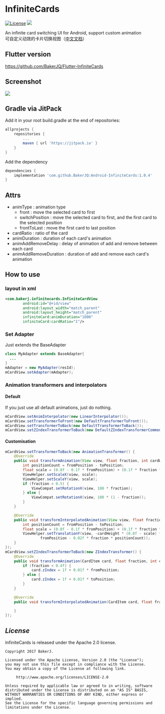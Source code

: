 # InfiniteCards
[![License](https://img.shields.io/badge/license-Apache%202-4EB1BA.svg)](https://www.apache.org/licenses/LICENSE-2.0.html)
[![](https://jitpack.io/v/BakerJQ/Android-InfiniteCards.svg)](https://jitpack.io/#BakerJQ/Android-InfiniteCards)

An infinite card switching UI for Android, support custom animation  
可自定义动效的卡片切换视图（[中文文档](https://github.com/BakerJQ/Android-InfiniteCards/blob/master/README_cn.md)）

## Flutter version
https://github.com/BakerJQ/Flutter-InfiniteCards

## Screenshot
![](https://raw.githubusercontent.com/BakerJQ/Android-InfiniteCards/master/screenshot/sample.gif)

## Gradle via JitPack
Add it in your root build.gradle at the end of repositories:
``` groovy
allprojects {
	repositories {
		...
		maven { url 'https://jitpack.io' }
	}
}
```
Add the dependency
``` groovy
dependencies {
    implementation 'com.github.BakerJQ:Android-InfiniteCards:1.0.4'
}
```

## Attrs
- animType : animation type
  - front : move the selected card to first
  - switchPosition : move the selected card to first, and the first card to the selected position
  - frontToLast : move the first card to last position
- cardRatio : ratio of the card
- animDuration : duration of each card's animation
- animAddRemoveDelay : delay of animation of add and remove between each card
- animAddRemoveDuration : duration of add and remove each card's animation

## How to use
### layout in xml
```xml
<com.bakerj.infinitecards.InfiniteCardView
        android:id="@+id/view"
        android:layout_width="match_parent"
        android:layout_height="match_parent"
        infiniteCard:animDuration="1000"
        infiniteCard:cardRatio="1"/>

```
### Set Adapter
Just extends the BaseAdapter
```java
class MyAdapter extends BaseAdapter{
  ...
}
mAdapter = new MyAdapter(resId);
mCardView.setAdapter(mAdapter);
```
### Animation transformers and interpolators
#### Default
If you just use all default animations, just do nothing.
```java
mCardView.setAnimInterpolator(new LinearInterpolator());
mCardView.setTransformerToFront(new DefaultTransformerToFront());
mCardView.setTransformerToBack(new DefaultTransformerToBack());
mCardView.setZIndexTransformerToBack(new DefaultZIndexTransformerCommon());
```
#### Customisation
```java
mCardView.setTransformerToBack(new AnimationTransformer() {
    @Override
    public void transformAnimation(View view, float fraction, int cardWidth, int cardHeight, int fromPosition, int toPosition) {
        int positionCount = fromPosition - toPosition;
        float scale = (0.8f - 0.1f * fromPosition) + (0.1f * fraction * positionCount);
        ViewHelper.setScaleX(view, scale);
        ViewHelper.setScaleY(view, scale);
        if (fraction < 0.5) {
            ViewCompat.setRotationX(view, 180 * fraction);
        } else {
            ViewCompat.setRotationX(view, 180 * (1 - fraction));
        }
    }

    @Override
    public void transformInterpolatedAnimation(View view, float fraction, int cardWidth, int cardHeight, int fromPosition, int toPosition) {
        int positionCount = fromPosition - toPosition;
        float scale = (0.8f - 0.1f * fromPosition) + (0.1f * fraction * positionCount);
        ViewHelper.setTranslationY(view, -cardHeight * (0.8f - scale) * 0.5f - cardWidth * (0.02f *
                fromPosition - 0.02f * fraction * positionCount));
    }
});
mCardView.setZIndexTransformerToBack(new ZIndexTransformer() {
    @Override
    public void transformAnimation(CardItem card, float fraction, int cardWidth, int cardHeight, int fromPosition, int toPosition) {
        if (fraction < 0.4f) {
            card.zIndex = 1f + 0.01f * fromPosition;
        } else {
            card.zIndex = 1f + 0.01f * toPosition;
        }
    }

    @Override
    public void transformInterpolatedAnimation(CardItem card, float fraction, int cardWidth, int cardHeight, int fromPosition, int toPosition) {

    }
});
```
## *License*

InfiniteCards is released under the Apache 2.0 license.

```
Copyright 2017 BakerJ.

Licensed under the Apache License, Version 2.0 (the "License");
you may not use this file except in compliance with the License.
You may obtain a copy of the License at following link.

     http://www.apache.org/licenses/LICENSE-2.0

Unless required by applicable law or agreed to in writing, software
distributed under the License is distributed on an "AS IS" BASIS,
WITHOUT WARRANTIES OR CONDITIONS OF ANY KIND, either express or implied.
See the License for the specific language governing permissions and
limitations under the License.
```
